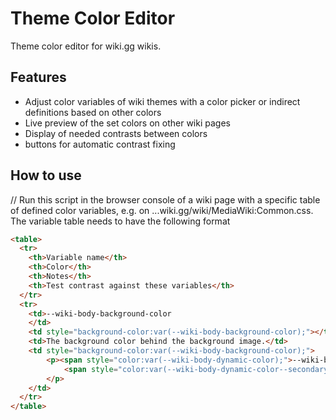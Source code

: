 # Theme Color Editor
Theme color editor for wiki.gg wikis.

## Features
* Adjust color variables of wiki themes with a color picker or indirect definitions based on other colors
* Live preview of the set colors on other wiki pages
* Display of needed contrasts between colors
* buttons for automatic contrast fixing

## How to use
// Run this script in the browser console of a wiki page with a specific table of defined color variables, e.g. on ...wiki.gg/wiki/MediaWiki:Common.css. The variable table needs to have the following format

```html
<table>
  <tr>
    <th>Variable name</th>
    <th>Color</th>
    <th>Notes</th>
    <th>Test contrast against these variables</th>
  </tr>
  <tr>
    <td>--wiki-body-background-color
    </td>
    <td style="background-color:var(--wiki-body-background-color);"></td>
    <td>The background color behind the background image.</td>
    <td style="background-color:var(--wiki-body-background-color);">
        <p><span style="color:var(--wiki-body-dynamic-color);">--wiki-body-dynamic-color</span><br>
            <span style="color:var(--wiki-body-dynamic-color--secondary);" data-min-contrast="3">--wiki-body-dynamic-color--secondary</span>
        </p>
    </td>
  </tr>
</table>
```